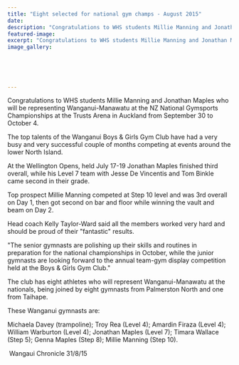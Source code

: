 ```yaml
---
title: "Eight selected for national gym champs - August 2015"
date: 
description: "Congratulations to WHS students Millie Manning and Jonathan Maples who will be representing Wanganui-Manawatu at the NZ National Gymsports Championships at the Trusts Arena in Auckland."
featured-image: 
excerpt: "Congratulations to WHS students Millie Manning and Jonathan Maples who will be representing Wanganui-Manawatu at the NZ National Gymsports Championships at the Trusts Arena in Auckland from September 30 to October 4."
image_gallery:
	
	
	
	
	
---
```


<p>Congratulations to WHS students Millie Manning and Jonathan Maples who will be representing Wanganui-Manawatu<span>&nbsp;at the NZ National Gymsports Championships at the Trusts Arena in Auckland from September 30 to October 4.</span></p>
<p><span><span>The top talents of the Wanganui Boys &amp; Girls Gym Club have had a very busy and very successful couple of months competing at events around the lower North Island.</span></span></p>
<p><span><span><span>At the Wellington Opens, held July 17-19&nbsp;<span>Jonathan Maples finished third overall, while his Level 7 team with Jesse De Vincentis and Tom Binkle came second in their grade.</span></span></span></span></p>
<p><span><span><span><span><span>Top prospect Millie Manning competed at Step 10 level and was 3rd overall on Day 1, then got second on bar and floor while winning the vault and beam on Day 2.</span></span></span></span></span></p>
<p>Head coach Kelly Taylor-Ward said all the members worked very hard and should be proud of their "fantastic" results.</p>
<p>"The senior gymnasts are polishing up their skills and routines in preparation for the national championships in October, while the junior gymnasts are looking forward to the annual team-gym display competition held at the Boys &amp; Girls Gym Club."</p>
<p>The club has eight athletes who will represent Wanganui-Manawatu at the nationals, being joined by eight gymnasts from Palmerston North and one from Taihape.</p>
<p>These Wanganui gymnasts are:</p>
<p>Michaela Davey (trampoline); Troy Rea (Level 4); Amardin Firaza (Level 4); William Warburton (Level 4); Jonathan Maples (Level 7); Timara Wallace (Step 5); Genna Maples (Step 8); Millie Manning (Step 10).</p>
<p>&nbsp;Wangaui Chronicle 31/8/15</p>

